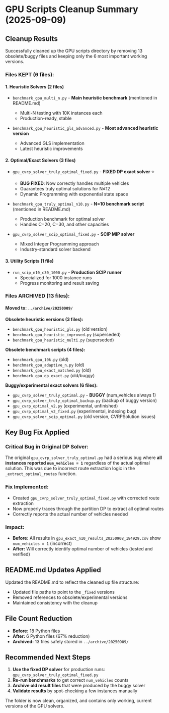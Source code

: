 # GPU Scripts Cleanup Summary (2025-09-09)

## Cleanup Results

Successfully cleaned up the GPU scripts directory by removing 13 obsolete/buggy files and keeping only the 6 most important working versions.

### Files KEPT (6 files):

#### 1. **Heuristic Solvers** (2 files)
- `benchmark_gpu_multi_n.py` - **Main heuristic benchmark** (mentioned in README.md)
  - Multi-N testing with 10K instances each
  - Production-ready, stable
  
- `benchmark_gpu_heuristic_gls_advanced.py` - **Most advanced heuristic version**
  - Advanced GLS implementation
  - Latest heuristic improvements

#### 2. **Optimal/Exact Solvers** (3 files)
- `gpu_cvrp_solver_truly_optimal_fixed.py` - **FIXED DP exact solver** ⭐
  - **BUG FIXED**: Now correctly handles multiple vehicles
  - Guarantees truly optimal solutions for N≤12
  - Dynamic Programming with exponential state space
  
- `benchmark_gpu_truly_optimal_n10.py` - **N=10 benchmark script** (mentioned in README.md)
  - Production benchmark for optimal solver
  - Handles C=20, C=30, and other capacities
  
- `gpu_cvrp_solver_scip_optimal_fixed.py` - **SCIP MIP solver**
  - Mixed Integer Programming approach
  - Industry-standard solver backend

#### 3. **Utility Scripts** (1 file)
- `run_scip_n10_c30_1000.py` - **Production SCIP runner**
  - Specialized for 1000 instance runs
  - Progress monitoring and result saving

### Files ARCHIVED (13 files):

#### Moved to: `../archive/20250909/`

**Obsolete heuristic versions (3 files):**
- `benchmark_gpu_heuristic_gls.py` (old version)
- `benchmark_gpu_heuristic_improved.py` (superseded)
- `benchmark_gpu_heuristic_multi.py` (superseded)

**Obsolete benchmark scripts (4 files):**
- `benchmark_gpu_10k.py` (old)
- `benchmark_gpu_adaptive_n.py` (old)  
- `benchmark_gpu_exact_matched.py` (old)
- `benchmark_gpu_dp_exact.py` (old/buggy)

**Buggy/experimental exact solvers (6 files):**
- `gpu_cvrp_solver_truly_optimal.py` - **BUGGY** (num_vehicles always 1)
- `gpu_cvrp_solver_truly_optimal_backup.py` (backup of buggy version)
- `gpu_cvrp_optimal_v2.py` (experimental, unfinished)
- `gpu_cvrp_optimal_v2_fixed.py` (experimental, indexing bug)
- `gpu_cvrp_solver_scip_optimal.py` (old version, CVRPSolution issues)

## Key Bug Fix Applied

### **Critical Bug in Original DP Solver:**
The original `gpu_cvrp_solver_truly_optimal.py` had a serious bug where **all instances reported `num_vehicles = 1`** regardless of the actual optimal solution. This was due to incorrect route extraction logic in the `_extract_optimal_routes` function.

### **Fix Implemented:**
- Created `gpu_cvrp_solver_truly_optimal_fixed.py` with corrected route extraction
- Now properly traces through the partition DP to extract all optimal routes
- Correctly reports the actual number of vehicles needed

### **Impact:**
- **Before:** All results in `gpu_exact_n10_results_20250908_184929.csv` show `num_vehicles = 1` (incorrect)
- **After:** Will correctly identify optimal number of vehicles (tested and verified)

## README.md Updates Applied

Updated the README.md to reflect the cleaned up file structure:
- Updated file paths to point to the `_fixed` versions
- Removed references to obsolete/experimental versions
- Maintained consistency with the cleanup

## File Count Reduction

- **Before:** 18 Python files
- **After:** 6 Python files (67% reduction)
- **Archived:** 13 files safely stored in `../archive/20250909/`

## Recommended Next Steps

1. **Use the fixed DP solver** for production runs: `gpu_cvrp_solver_truly_optimal_fixed.py`
2. **Re-run benchmarks** to get correct `num_vehicles` counts
3. **Archive old result files** that were produced by the buggy solver
4. **Validate results** by spot-checking a few instances manually

The folder is now clean, organized, and contains only working, current versions of the GPU solvers.
